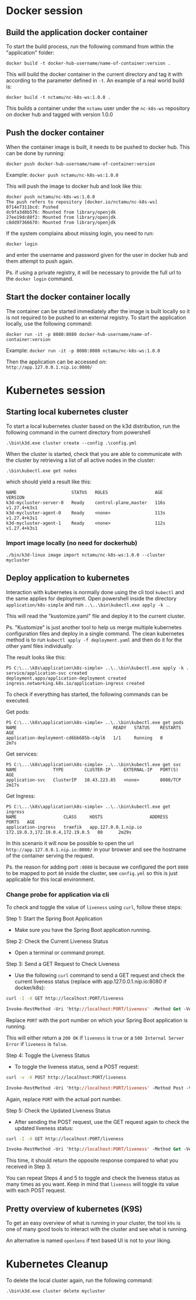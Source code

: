 # Docker session
## Build the application docker container
To start the build process, run the following command from within the "application" folder:

`docker build -t docker-hub-username/name-of-container:version .`

This will build the docker container in the current directory and tag it with according to the parameter defined in `-t`. An example of a real world build is: 

`docker build -t nctamu/nc-k8s-ws:1.0.0 .`

This builds a container under the `nctamu` user under the `nc-k8s-ws` repository on docker hub and tagged with version 1.0.0

## Push the docker container
When the container image is built, it needs to be pushed to docker hub. This can be done by running:

`docker push docker-hub-username/name-of-container:version`

Example: `docker push nctamu/nc-k8s-ws:1.0.0`

This will push the image to docker hub and look like this:

```
docker push nctamu/nc-k8s-ws:1.0.0
The push refers to repository [docker.io/nctamu/nc-k8s-ws]
0714e7311bcd: Pushed
dc9fa3d8b576: Mounted from library/openjdk
27ee19dc88f2: Mounted from library/openjdk
c8dd97366670: Mounted from library/openjdk
```

If the system complains about missing login, you need to run:

`docker login`

and enter the username and password given for the user in docker hub and them attempt to push again. 

Ps. if using a private registry, it will be necessary to provide the full url to the `docker login` command.

## Start the docker container locally
The container can be started immediately after the image is built locally so it is not required to be pushed to an external registry. To start the application locally, use the following command:

`docker run -it -p 8080:8080 docker-hub-username/name-of-container:version`

Example: `docker run -it -p 8080:8080 nctamu/nc-k8s-ws:1.0.0` 

Then the application can be accessed on: `http://app.127.0.0.1.nip.io:8080/`


# Kubernetes session

## Starting local kubernetes cluster
To start a local kubernetes cluster based on the k3d distribution, run the following command in the current directory from powershell

`.\bin\k3d.exe cluster create --config .\config.yml`

When the cluster is started, check that you are able to communicate with the cluster by retrieving a list of all active nodes in the cluster:

`.\bin\kubectl.exe get nodes`

which should yield a result like this:
```
NAME                     STATUS   ROLES                  AGE    VERSION
k3d-mycluster-server-0   Ready    control-plane,master   116s   v1.27.4+k3s1
k3d-mycluster-agent-0    Ready    <none>                 113s   v1.27.4+k3s1
k3d-mycluster-agent-1    Ready    <none>                 112s   v1.27.4+k3s1
```

### Import image locally (no need for dockerhub)
`./bin/k3d-linux image import nctamu/nc-k8s-ws:1.0.0 --cluster mycluster`

## Deploy application to kubernetes
Interaction with kubernetes is normally done using the cli tool `kubectl` and the same applies for deployment. Open powershell inside the directory `application/k8s-simple` and run `..\..\bin\kubectl.exe apply -k .`. 

This will read the "kustomize.yaml" file and deploy it to the current cluster. 

Ps. "Kustomize" is just another tool to help us merge multiple kubernetes configuration files and deploy in a single command. The clean kubernetes method is to run `kubectl apply -f deployment.yaml` and then do it for the other yaml files individually. 

The result looks like this:
```
PS C:\...\k8s\application\k8s-simple> ..\..\bin\kubectl.exe apply -k .
service/application-svc created
deployment.apps/application-deployment created
ingress.networking.k8s.io/application-ingress created
```

To check if everything has started, the following commands can be executed.

Get pods:
```
PS C:\...\k8s\application\k8s-simple> ..\..\bin\kubectl.exe get pods
NAME                                     READY   STATUS    RESTARTS   AGE
application-deployment-cd6bb685b-c4pl6   1/1     Running   0          2m7s
```


Get services:
```
PS C:\...\k8s\application\k8s-simple> ..\..\bin\kubectl.exe get svc
NAME              TYPE        CLUSTER-IP     EXTERNAL-IP   PORT(S)    AGE
application-svc   ClusterIP   10.43.223.85   <none>        8080/TCP   2m17s
```

Get Ingress:
```
PS C:\...\k8s\application\k8s-simple> ..\..\bin\kubectl.exe get ingress
NAME                  CLASS     HOSTS                  ADDRESS                            PORTS   AGE
application-ingress   traefik   app.127.0.0.1.nip.io   172.19.0.3,172.19.0.4,172.19.0.5   80      2m29s
```

In this scenario it will now be possible to open the url `http://app.127.0.0.1.nip.io:8080/` in your browser and see the hostname of the container serving the request. 

Ps. the reason for adding port `:8080` is because we configured the port `8080` to be mapped to port `80` inside the cluster, see `config.yml` so this is just applicable for this local environment.

### Change probe for application via cli
To check and toggle the value of `liveness` using `curl`, follow these steps:

Step 1: Start the Spring Boot Application
- Make sure you have the Spring Boot application running.

Step 2: Check the Current Liveness Status
- Open a terminal or command prompt.

Step 3: Send a GET Request to Check Liveness
- Use the following `curl` command to send a GET request and check the current liveness status (replace with app.127.0.0.1.nip.io:8080 if docker/k8s):

```bash
curl -I -X GET http://localhost:PORT/liveness
```
```ps
Invoke-RestMethod -Uri 'http://localhost:PORT/liveness' -Method Get -Verbose
```

Replace `PORT` with the port number on which your Spring Boot application is running.

This will either return a `200 OK` if `liveness` is `true` or a `500 Internal Server Error` if `liveness` is `false`.

Step 4: Toggle the Liveness Status
- To toggle the liveness status, send a POST request:

```bash
curl -v -X POST http://localhost:PORT/liveness
```
```ps
Invoke-RestMethod -Uri 'http://localhost:PORT/liveness' -Method Post -Verbose
```


Again, replace `PORT` with the actual port number.

Step 5: Check the Updated Liveness Status
- After sending the POST request, use the GET request again to check the updated liveness status:

```bash
curl -I -X GET http://localhost:PORT/liveness
```
```ps
Invoke-RestMethod -Uri 'http://localhost:PORT/liveness' -Method Get -Verbose
```

This time, it should return the opposite response compared to what you received in Step 3.

You can repeat Steps 4 and 5 to toggle and check the liveness status as many times as you want. Keep in mind that `liveness` will toggle its value with each POST request.

## Pretty overview of kubernetes (K9S)
To get an easy overview of what is running in your cluster, the tool `k9s` is one of many good tools to interact with the cluster and see what is running. 

An alternative is named `openlens` if text based UI is not to your liking.

# Kubernetes Cleanup
To delete the local cluster again, run the following command:

`.\bin\k3d.exe cluster delete mycluster`